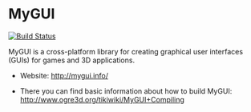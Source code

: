 # MyGUI

[![Build Status](https://travis-ci.org/MyGUI/mygui.svg?branch=master)](https://travis-ci.org/MyGUI/mygui)

MyGUI is a cross-platform library for creating graphical user interfaces (GUIs) for games and 3D applications.

* Website: http://mygui.info/

* There you can find basic information about how to build MyGUI:
	http://www.ogre3d.org/tikiwiki/MyGUI+Compiling
